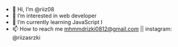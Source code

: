 - 👋 Hi, I’m @riiz08
- 👀 I’m interested in web developer
- 🌱 I’m currently learning JavaScript I
- 📫 How to reach me mhmmdrizki0812@gmail.com || instagram: @riizasrzki

<!---
riiz08/riiz08 is a ✨ special ✨ repository because its `README.md` (this file) appears on your GitHub profile.
You can click the Preview link to take a look at your changes.
--->
